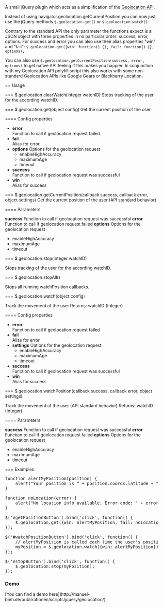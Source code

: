 A small jQuery plugin which acts as a simplification of the [Geolocation API](http://dev.w3.org/geo/api/spec-source.html).

Instead of using navigator.geolocation.getCurrentPosition you can now just use the jQuery methods `$.geolocation.get()` or `$.geolocation.watch()`.

Contrary to the standard API the only parameter the functions expect is a JSON object with three properties in no particular order: success, error, options. For success and error you can also use their alias properties "win" and "fail": `$.geolocation.get({win: function() {}, fail: function() {}, options);`

You can also use `$.geolocation.getCurrentPosition(success, error, options)` to get native API feeling if this makes you happier. In conjunction with my Geolocation API polyfill script this also works with some non-standard Geolocation APIs like Google Gears or Blackberry Location.

== Usage

=== $.geolocation.clearWatch(integer watchID)
Stops tracking of the user for the according watchID.

=== $.geolocation.get(object config)
Get the current position of the user

==== Config properties

<ul>
	<li>
		<strong>error</strong><br />
		Function to call if geolocation request failed
	</li>
	<li>
		<strong>fail</strong><br />
		Alias for error
	</li>
	<li>
		<strong>options</strong>
		Options for the geolocation request
		<ul>
			<li>enableHighAccuracy</li>
			<li>maximumAge</li>
			<li>timeout</li>
		</ul>
	</li>
	<li>
		<strong>success</strong><br />
		Function to call if geolocation request was successful
	</li>
	<li>
		<strong>win</strong><br />
		Alias for success
	</li>
</ul>


=== $.geolocation.getCurrentPosition(callback success, callback error, object settings)
Get the current position of the user (API standard behavior)

==== Parameters

<strong>success</strong> Function to call if geolocation request was successful
<strong>error</strong> Function to call if geolocation request failed
<strong>options</strong> Options for the geolocation request
<ul>
	<li>enableHighAccuracy</li>
	<li>maximumAge</li>
	<li>timeout</li>
</ul>

=== $.geolocation.stop(integer watchID)

Stops tracking of the user for the according watchID.

=== $.geolocation.stopAll()

Stops all running watchPosition callbacks.

=== $.geolocation.watch(object config)

Track the movement of the user
Returns: watchID (Integer)

==== Config properties

<ul>
	<li>
		<strong>error</strong><br />
		Function to call if geolocation request failed
	</li>
	<li>
		<strong>fail</strong><br />
		Alias for error
	</li>
	<li>
		<strong>settings</strong>
		Options for the geolocation request
		<ul>
			<li>enableHighAccuracy</li>
			<li>maximumAge</li>
			<li>timeout</li>
		</ul>
	</li>
	<li>
		<strong>success</strong><br />
		Function to call if geolocation request was successful
	</li>
	<li>
		<strong>win</strong><br />
		Alias for success
	</li>
</ul>


=== $.geolocation.watchPosition(callback success, callback error, object settings)

Track the movement of the user (API standard behavior)
Returns: watchID (Integer)

==== Parameters

<strong>success</strong> Function to call if geolocation request was successful
<strong>error</strong> Function to call if geolocation request failed
<strong>options</strong> Options for the geolocation request
<ul>
	<li>enableHighAccuracy</li>
	<li>maximumAge</li>
	<li>timeout</li>
</ul>


=== Examples
<pre>function alertMyPosition(position) {
	alert("Your position is " + position.coords.latitude + ", " + position.coords.longitude);
}

function noLocation(error) {
	alert("No location info available. Error code: " + error.code);
}

$('#getPositionButton').bind('click', function() {
	$.geolocation.get({win: alertMyPosition, fail: noLocation});
});

$('#watchPositionButton').bind('click', function() {
	// alertMyPosition is called each time the user's position changes
	myPosition = $.geolocation.watch({win: alertMyPosition}); 
});

$('#stopButton').bind('click', function() {
	$.geolocation.stop(myPosition);
});</pre>

<h3>Demo</h3>
[You can find a demo here](http://manuel-bieh.de/publikationen/scripts/jquery/geolocation/)